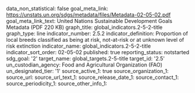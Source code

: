 data_non_statistical: false
goal_meta_link: https://unstats.un.org/sdgs/metadata/files/Metadata-02-05-02.pdf
goal_meta_link_text: United Nations Sustainable Development Goals Metadata (PDF 220
  KB)
graph_title: global_indicators.2-5-2-title
graph_type: line
indicator_number: 2.5.2
indicator_definition: Proportion of local breeds classified as being at risk, not-at-risk
  or at unknown level of risk extinction
indicator_name: global_indicators.2-5-2-title
indicator_sort_order: 02-05-02
published: true
reporting_status: notstarted
sdg_goal: '2'
target_name: global_targets.2-5-title
target_id: '2.5'
un_custodian_agency: Food and Agricultural Organization (FAO)
un_designated_tier: '1'
source_active_1: true
source_organization_1: 
source_url: 
source_url_text_1: 
source_release_date_1: 
source_contact_1: 
source_periodicity_1: 
source_other_info_1: 